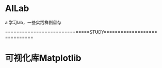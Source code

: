 # AILab
ai学习lab，一些实践样例留存



==============================STUDY=============================

# 可视化库Matplotlib


